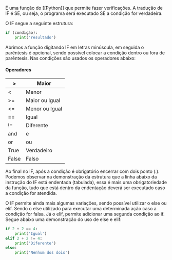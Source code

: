 
É uma função do [[Python]] que permite fazer verificações. A tradução de IF é SE, ou seja, o programa será executado SE a condição for verdadeira.

O IF segue a seguinte estrutura:

```python
if (condição):
	print('resultado')
```
Abrimos a função digitando IF em letras minúscula, em seguida o parêntesis é opcional, sendo possível colocar a condição dentro ou fora de parêntesis. Nas condições são usados os operadores abaixo:

#### Operadores

| >     | Maior          |
| ----- | -------------- |
| <     | Menor          |
| >=    | Maior ou Igual |
| <=    | Menor ou Igual |
| ==    | Igual          |
| !=    | Diferente      |
| and   | e              |
| or    | ou             |
| True  | Verdadeiro     |
| False | Falso          |

Ao final no IF, após a condição é obrigatório encerrar com dois ponto (:). Podemos observar na demonstração da estrutura que a linha abaixo da instrução do IF está endentada (tabulada), essa é mais uma obrigatoriedade da função, tudo que está dentro da endentação deverá ser executado caso a condição for atendida.

O IF permite ainda mais algumas variações, sendo possível utilizar o else ou elif. Sendo o else utilizado para executar uma determinada ação caso a condição for falsa. Já o elif, permite adicionar uma segunda condição ao if. Segue abaixo uma demonstração do uso de else e elif:

```python
if 2 + 2 == 4:
	print('Igual')
elif 2 + 2 != 4:
	print('Diferente')
else:
	print('Nenhum dos dois')
```